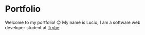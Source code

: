 # Portfolio
Welcome to my portfolio! 😊
My name is Lucio, I am a software web developer student at [Trybe](https://www.betrybetrybe.com)

